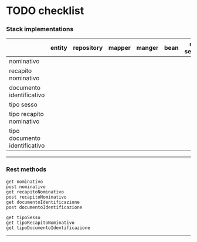 # TODO checklist

### Stack implementations

|                     | entity |repository|mapper|manger|bean|rest service|
|---------------------|---|---|---|---|---|---|
| nominativo          |        |   |   |   |   ||
| recapito nominativo |        |   |   |   |   ||
|documento identificativo|                     |   |   |   |   ||
|tipo sesso|                     |   |   |   |   ||
|tipo recapito nominativo|                     |   |   |   |   ||
|tipo documento identificativo|                     |   |   |   |   ||

___

### Rest methods

    get nominativo
    post nominativo
    get recapitoNominativo
    post recapitoNominativo
    get documentoIdentificazione
    post documentoIdentificazione

    get tipoSesso
    get tipoRecapitoNominativo
    get tipoDocumentoIdentificazione

___